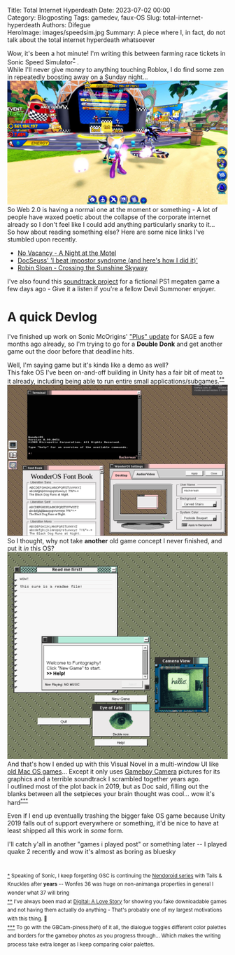 Title: Total Internet Hyperdeath
Date: 2023-07-02 00:00  
Category: Blogposting 
Tags: gamedev, faux-OS
Slug: total-internet-hyperdeath
Authors: Difegue  
HeroImage: images/speedsim.jpg
Summary: A piece where I, in fact, do not talk about the total internet hyperdeath whatsoever

Wow, it's been a hot minute! I'm writing this between farming race tickets in Sonic Speed Simulator<sup id="ref-1">[*](#note-2)</sup>  .  
While I'll never give money to anything touching Roblox, I do find some zen in repeatedly boosting away on a Sunday night...  
![roblox have functional lightmaps challenge (impossible)](images/speedsim.jpg)  
So Web 2.0 is having a normal one at the moment or something - A lot of people have waxed poetic about the collapse of the corporate internet already so I don't feel like I could add anything particularly snarky to it...  
So how about reading something else? Here are some nice links I've stumbled upon recently.  

- [No Vacancy - A Night at the Motel](https://www.bylinebyline.com/articles/no-vacancy-hotel)  
- [DocSeuss' 'I beat impostor syndrome (and here's how I did it)'](https://docseuss.medium.com/i-beat-impostor-syndrome-and-heres-how-i-did-it-b6879422af2b)  
- [Robin Sloan - Crossing the Sunshine Skyway](https://www.robinsloan.com/newsletters/sunshine-skyway/)  

I've also found this [soundtrack project](https://www.youtube.com/watch?v=6qJe3rf-VFs) for a fictional PS1 megaten game a few days ago - Give it a listen if you're a fellow Devil Summoner enjoyer.  

# A quick Devlog 

I've finished up work on Sonic McOrigins' ["Plus" update](https://elk.zone/kolektiva.social/@Difegue/110633333584428326) for SAGE a few months ago already, so I'm trying to go for a **Double Donk** and get another game out the door before that deadline hits.  

Well, I'm saying game but it's kinda like a demo as well?  
This fake OS I've been on-and-off building in Unity has a fair bit of meat to it already, including being able to run entire small applications/subgames.<sup id="ref-2">[**](#note-2)</sup>  
![this screen is from january 2022 god where does the time go](images/gamedev/jan_22_screen.jpg)  
So I thought, why not take **another** old game concept I never finished, and put it _in_ this OS?  
![](images/gamedev/funto_screen1.png)  
And that's how I ended up with this Visual Novel in a multi-window UI like [old Mac OS games](https://macintoshgarden.org/games/pathways-darkness)... Except it only uses [Gameboy Camera](https://elk.zone/kolektiva.social/@Difegue/110018074118875940) pictures for its graphics and a terrible soundtrack I scrambled together years ago.  
I outlined most of the plot back in 2019, but as Doc said, filling out the blanks between all the setpieces your brain thought was cool... wow it's hard<sup id="ref-3">[***](#note-2)</sup>  

Even if I end up eventually trashing the bigger fake OS game because Unity 2019 falls out of support everywhere or something, it'd be nice to have at least shipped all this work in _some_ form.  

I'll catch y'all in another "games i played post" or something later -- I played quake 2 recently and wow it's almost as boring as bluesky  

#

<sup id="note-1">[\*](#ref-1) 
Speaking of Sonic, I keep forgetting GSC is continuing the [Nendoroid series](http://whl4u.jp/wh36/gallery/en/#/images/181) with Tails & Knuckles after **years** -- Wonfes 36 was huge on non-animanga properties in general I wonder what 37 will bring</sup>  
<sup id="note-2">[\*\*](#ref-2) I've always been mad at [Digital: A Love Story](https://en.wikipedia.org/wiki/Digital:_A_Love_Story) for showing you fake downloadable games and not having them actually do anything - That's probably one of my largest motivations with this thing. 🥸  </sup>  
<sup id="note-3">[\*\*\*](#ref-3) To go with the GBCam-piness(heh) of it all, the dialogue toggles different color palettes and borders for the gameboy photos as you progress through... Which makes the writing process take extra longer as I keep comparing color palettes. </sup>  


